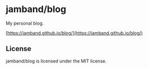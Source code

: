 # jamband/blog

My personal blog.

[https://jamband.github.io/blog/](https://jamband.github.io/blog/)

## License

jamband/blog is licensed under the MIT license.
